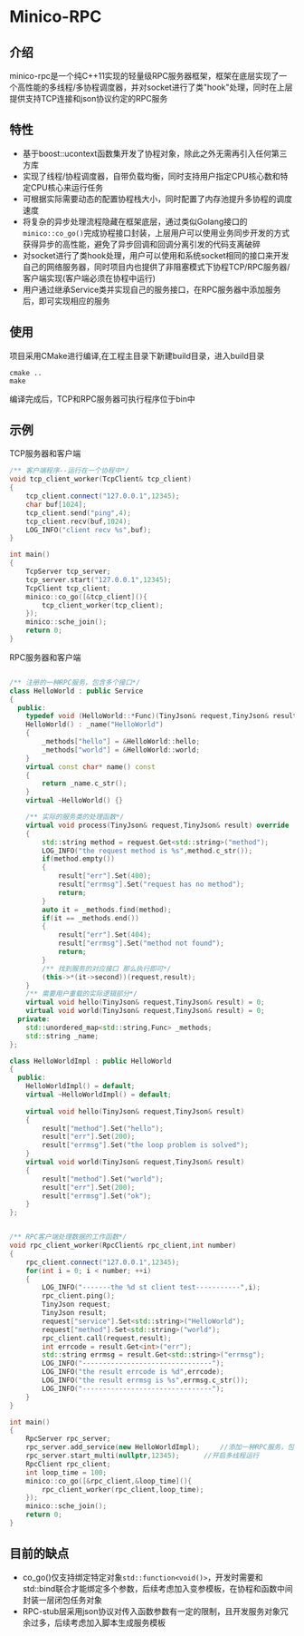 Minico-RPC
=====
介绍
---
minico-rpc是一个纯C++11实现的轻量级RPC服务器框架，框架在底层实现了一个高性能的多线程/多协程调度器，并对socket进行了类"hook"处理，同时在上层提供支持TCP连接和json协议约定的RPC服务 <br>

特性
---
* 基于boost::ucontext函数集开发了协程对象，除此之外无需再引入任何第三方库 <br>
* 实现了线程/协程调度器，自带负载均衡，同时支持用户指定CPU核心数和特定CPU核心来运行任务 <br>
* 可根据实际需要动态的配置协程栈大小，同时配置了内存池提升多协程的调度速度 <br>
* 将复杂的异步处理流程隐藏在框架底层，通过类似Golang接口的`minico::co_go()`完成协程接口封装，上层用户可以使用业务同步开发的方式获得异步的高性能，避免了异步回调和回调分离引发的代码支离破碎 <br>
* 对socket进行了类hook处理，用户可以使用和系统socket相同的接口来开发自己的网络服务器，同时项目内也提供了非阻塞模式下协程TCP/RPC服务器/客户端实现(客户端必须在协程中运行) <br>
* 用户通过继承Service类并实现自己的服务接口，在RPC服务器中添加服务后，即可实现相应的服务 <br>


使用
---
项目采用CMake进行编译,在工程主目录下新建build目录，进入build目录 <br>
```
cmake ..
make  
```

编译完成后，TCP和RPC服务器可执行程序位于bin中

示例
---
TCP服务器和客户端 <br>
``` cpp
/** 客户端程序--运行在一个协程中*/
void tcp_client_worker(TcpClient& tcp_client)
{
    tcp_client.connect("127.0.0.1",12345);
    char buf[1024];
    tcp_client.send("ping",4);
    tcp_client.recv(buf,1024);
    LOG_INFO("client recv %s",buf);
}

int main()
{
    TcpServer tcp_server;
    tcp_server.start("127.0.0.1",12345);
    TcpClient tcp_client;
    minico::co_go([&tcp_client](){
		tcp_client_worker(tcp_client);
	});
    minico::sche_join();
    return 0;
}
```
RPC服务器和客户端 <br>
```cpp

/** 注册的一种RPC服务，包含多个接口*/
class HelloWorld : public Service
{
  public:
	typedef void (HelloWorld::*Func)(TinyJson& request,TinyJson& result);
	HelloWorld() : _name("HelloWorld")
	{
		_methods["hello"] = &HelloWorld::hello;
		_methods["world"] = &HelloWorld::world;
	}
	virtual const char* name() const
	{
		return _name.c_str();
	}
	virtual ~HelloWorld() {}

	/** 实际的服务类的处理函数*/
	virtual void process(TinyJson& request,TinyJson& result) override
	{
		std::string method = request.Get<std::string>("method");
		LOG_INFO("the request method is %s",method.c_str());
		if(method.empty())
		{
			result["err"].Set(400);
			result["errmsg"].Set("request has no method");
			return;
		}
		auto it = _methods.find(method);
		if(it == _methods.end())
		{
			result["err"].Set(404);
			result["errmsg"].Set("method not found");
			return;
		}
		/** 找到服务的对应接口 那么执行即可*/
		(this->*(it->second))(request,result);
	}
	/** 需要用户重载的实际逻辑部分*/
	virtual void hello(TinyJson& request,TinyJson& result) = 0;
	virtual void world(TinyJson& request,TinyJson& result) = 0;
  private:
	std::unordered_map<std::string,Func> _methods;
	std::string _name;
};

class HelloWorldImpl : public HelloWorld
{
  public:
	HelloWorldImpl() = default;
	virtual ~HelloWorldImpl() = default;
	
	virtual void hello(TinyJson& request,TinyJson& result)
	{
		result["method"].Set("hello");
		result["err"].Set(200);
		result["errmsg"].Set("the loop problem is solved");
	}
	virtual void world(TinyJson& request,TinyJson& result)
	{
		result["method"].Set("world");
		result["err"].Set(200);
		result["errmsg"].Set("ok");
	}
};


/** RPC客户端处理数据的工作函数*/
void rpc_client_worker(RpcClient& rpc_client,int number)
{
    rpc_client.connect("127.0.0.1",12345);
    for(int i = 0; i < number; ++i)
    {
        LOG_INFO("-------the %d st client test-----------",i);
        rpc_client.ping();
        TinyJson request;
        TinyJson result;
        request["service"].Set<std::string>("HelloWorld");
        request["method"].Set<std::string>("world");
        rpc_client.call(request,result);
        int errcode = result.Get<int>("err");
        std::string errmsg = result.Get<std::string>("errmsg");
        LOG_INFO("--------------------------------");
        LOG_INFO("the result errcode is %d",errcode);
        LOG_INFO("the result errmsg is %s",errmsg.c_str());
        LOG_INFO("--------------------------------");
    }    
}

int main()
{
    RpcServer rpc_server;
    rpc_server.add_service(new HelloWorldImpl);		//添加一种RPC服务，包含多个方法接口
    rpc_server.start_multi(nullptr,12345);		//开启多线程运行
    RpcClient rpc_client;				
    int loop_time = 100;
	minico::co_go([&rpc_client,&loop_time](){
		rpc_client_worker(rpc_client,loop_time);
	});
    minico::sche_join();
    return 0;
}
```

目前的缺点
---
* co_go()仅支持绑定特定对象`std::function<void()>`，开发时需要和std::bind联合才能绑定多个参数，后续考虑加入变参模板，在协程和函数中间封装一层闭包任务对象 <br>
* RPC-stub层采用json协议对传入函数参数有一定的限制，且开发服务对象冗余过多，后续考虑加入脚本生成服务模板 <br>






